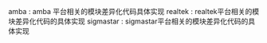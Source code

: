 amba		:	amba 平台相关的模块差异化代码具体实现
realtek		: 	realtek平台相关的模块差异化代码的具体实现
sigmastar	:	sigmastar平台相关的模块差异化代码的具体实现
